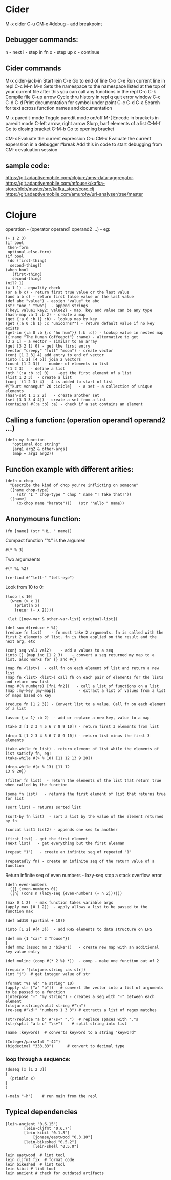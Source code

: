 # Cider

M-x   cider
C-u CM-x
\#debug   - add breakpoint

## Debugger commands:
n  - next
i - step in fn
o - step up
c - continue


## Cider commands

M-x cider-jack-in  Start lein
C-e		Go to end of line
C-x C-e		Run current line in repl
C-c M-n M-n     Sets the namespace to the namespace listed at the top of your current file
                after this you can call any functions in the repl
C-c C-k 	Compile file
C-up arrow      Cycle thru history in repl
q		quit error window
C-c C-d C-d     Print documentation for symbol under point
C-c C-d C-a     Search for text across function names and documentation

M-x paredit-mode   Toggle paredit mode on/off
M-(             Encode in brackets in paredit mode
C-left arrow, right arrow  Slurp, barf elements of a list
C-M-f           Go to closing bracket
C-M-b		Go to opening bracket

CM-x		Evaluate the current expression
C-u CM-x        Evaluate the current experssion in a debugger
\#break          Add this in code to start debugging from CM-x evaluation session

## sample code:
 https://git.adaptivemobile.com/clojure/ams-data-aggregator.
 https://git.adaptivemobile.com/mfousek/kafka-store/blob/master/src/kafka_store/core.clj
 https://git.adaptivemobile.com/amurphy/url-analyser/tree/master


# Clojure

operation - (operator operand1 operand2 ...) - eg:
```
(+ 1 2 3) 
(if bool
 then-form
 optional-else-form)
(if bool
 (do (first-thing)
  second-thing))
(when bool
   (first-thing)
   second-thing)
(nil? 1)
(= 1 1) - equality check
(or a b c) - return first true value or the last value
(and a b c) - return first false value or the last value
(def abc "value") - assign "value" to abc
(str "one " "two")  - append strings
{:key1 value1 key2: value2} - map. key and value can be any type
(hash-map :a 1 :b 2) - create a map
(get {:a 0 :b 1} :b) - lookup map by key
(get {:a 0 :b 1} :c "unicorns?") - return default value if no key exists
(get-in {:a 0 :b {:c "ho hum"}} [:b :c]) - lookup value in nested map
({:name "The Human Coffeepot"} :name) - alternative to get
[3 2 1] - a vector - similar to an array
(get [3 2 1] 0) - get the first entry
(vector "creepy" "full" "moon") - create vector
(conj [1 2 3] 4) add entry to end of vector
(into [1 2] [4 5]) join 2 vectors
(count [1 2 3])  - number of elements in list
'(1 2 3)   - define a list
(nth '(:a :b :c) 0)    -get the first element of a list
(list 1 2 3)  - create a list
(conj '(1 2 3) 4) - 4 is added to start of list
#{"kurt vonnegut" 20 :icicle}   - a set - a collection of unique elements
(hash-set 1 1 2 2)   - create another set
(set [3 3 3 4 4]) - create a set from a list
(contains? #{:a :b} :a) - check if a set contains an element
```

## Calling a function: (operation operand1 operand2 ...)
```
(defn my-function
   "optional doc string"
   [arg1 arg2 & other-args]
   (map + arg1 arg2))
```
## Function example with different arities:
```
(defn x-chop
  "Describe the kind of chop you're inflicting on someone"
  ([name chop-type]
     (str "I " chop-type " chop " name "! Take that!"))
  ([name]
     (x-chop name "karate")))   (str "hello " name))
```
## Anonymouns function:
```
(fn [name] (str "Hi, " name))
```
Compact function "%" is the argumen
```
#(* % 3)
```
Two argumaents
```
#(* %1 %2)
```


```
(re-find #"^left-" "left-eye")
```
Look from 10 to 0:
```
(loop [x 10]            
  (when (> x 1)
    (println x)
    (recur (- x 2))))     
```

```
 (let [[new-var & other-var-list] original-list])

(def sum #(reduce + %))
(reduce fn list)    - fn must take 2 arguments. fn is called with the first 2 elements of list. fn is then applied on the result and the next arg, etc

(conj seq val1 val2)    - add a values to a seq
(into [] (map inc [1 2 3)    - convert a seq returned my map to a list. also works for {} and #{}

(map fn <list>)  - call fn on each element of list and return a new list
(map fn <list> <list>) call fh on each pair of elements for the lists and return new list
(map #(% numbers) [fn1 fn2])   - call a list of functions on a list
(map :my-key [my-map])          - extract a list of values from a list of maps based on key

(reduce fn [1 2 3]) - Convert list to a value. Call fn on each element of a list

(assoc {:a 1} :b 2)  - add or replace a new key, value to a map

(take 3 [1 2 3 4 5 6 7 8 9 10]) - return first 3 elements from list

(drop 3 [1 2 3 4 5 6 7 8 9 10]) - return list minus the first 3 elements

(take-while fn list) - return element of list while the elements of list satisfy fn, eg:
(take-while #(> % 10) [11 12 13 9 20])

(drop-while #(> % 13) [11 12 
13 9 20])

(filter fn list)  - return the elements of the list that return true when called by the function

(some fn list)   - returns the first element of list that returns true for list

(sort list) - returns sorted list

(sort-by fn list)  - sort a list by the value of the element returned by fn

(concat list1 list2) - appends one seq to another

(first list) - get the first element
(next list)   - get everything but the first eleaman

(repeat "1")   - create an infinite seq of repeated "1"

(repeatedly fn) - create an infinite seq of the return value of a function

```
Return infinite seq of even numbers - lazy-seq stop a stack overflow error
```
(defn even-numbers
  ([] (even-numbers 0))
  ([n] (cons n (lazy-seq (even-numbers (+ n 2))))))
```

```
(max 0 1 2)  - max function takes variable args
(apply max [0 1 2])  - apply allows a list to be passed to the function max

(def add10 (partial + 10))

(into [1 2] #{4 3})  - add RHS elements to data structure on LHS

(def mm {1 "car" 2 "house"})                                                                         |
(def mm2 (assoc mm 3 "bike"))   - create new map with an additional key value entry

(def mulinc (comp #(* 2 %) *))  - comp - make one function out of 2

(require '[clojure.string :as str])
(int "j")  # get integer value of str

(format "%s %d" "a string" 10)
(apply str ["a" "b"])   # convert the vector into a list of arguments to be passed to a function
(interpose "-" "my string") - creates a seq with "-" between each element
(clojure.string/split string #"\n")
(re-seq #"\d+" "numbers 1 3 3") # extracts a list of regex matches

(str/replace "a b" #"\s+" ".")  # replace spaces with "."s
(str/split "a b c" "\s+")    # split string into list

(name :keyword)  # converts keyword to a string "keyword"

(Integer/parseInt "-42")
(bigdecimal "333.33")      # convert to decimal type
```

### loop through a sequence:
```
(doseq [x [1 2 3]]                                                                                    |
  (println x)                                                                                           |
)
```

```
(-main "-h")    # run main from the repl
```

## Typical dependencies
```
[lein-ancient "0.6.15"]
        [lein-cljfmt "0.6.7"]
        [lein-kibit "0.1.8"]
            [jonase/eastwood "0.3.10"]
        [lein-bikeshed "0.5.2"]
            [lein-shell "0.5.0"]

lein eastwood  # lint tool
lein cljfmt fix  # format code
lein bikeshed  # lint tool
lein kibit # lint tool
lein ancient # check for outdated artifacts
```

